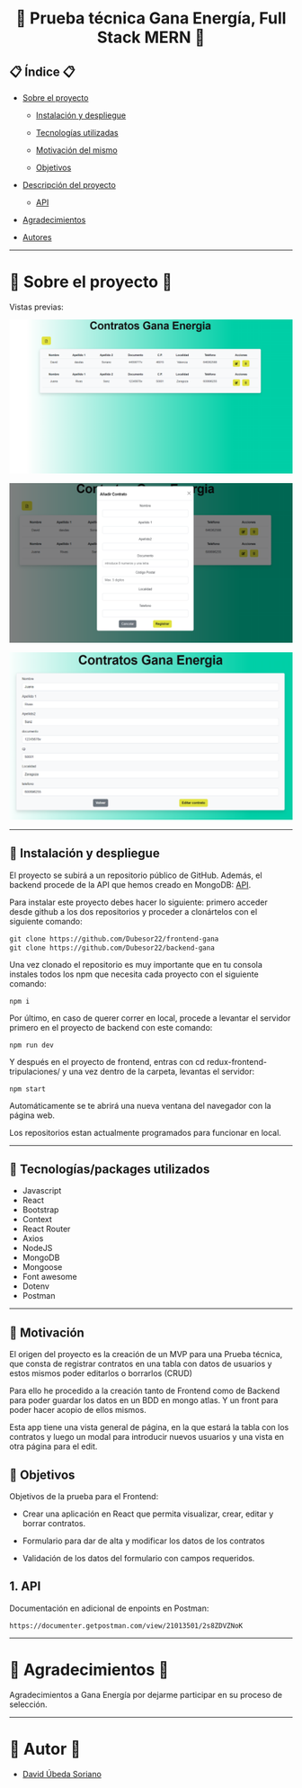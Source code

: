 # <center>:deciduous_tree: Prueba técnica Gana Energía, Full Stack MERN :deciduous_tree:</center>

## :clipboard: Índice :clipboard:

- [Sobre el proyecto](#bookmarktabs-sobre-el-proyecto-bookmarktabs)

  - [Instalación y despliegue](#nutandbolt-instalación-y-despliegue)

  - [Tecnologías utilizadas](#wrench-tecnologiaspackages-utilizados)

  - [Motivación del mismo](#dart-origen)

  - [Objetivos](#pushpin-objetivos)

- [Descripción del proyecto](#greenbook-descripción-del-proyecto-greenbook)

  - [API](#1-api)

- [Agradecimientos](#agradecimientos)

- [Autores](#raisedhands-autor-raisedhands)

---

# :bookmark_tabs: Sobre el proyecto :bookmark_tabs:

Vistas previas:

![foto](./src/assets/escritorio.png)

![foto](./src/assets/nuevoregistro.png)

![foto](./src/assets/editar.png)

---

## :nut_and_bolt: Instalación y despliegue

El proyecto se subirá a un repositorio público de GitHub.
Además, el backend procede de la API que hemos creado en MongoDB: [API](https://github.com/Dubesor22/backend-gana).

Para instalar este proyecto debes hacer lo siguiente: primero acceder desde github a los dos repositorios y proceder a clonártelos con el siguiente comando:

```
git clone https://github.com/Dubesor22/frontend-gana
git clone https://github.com/Dubesor22/backend-gana
```

Una vez clonado el repositorio es muy importante que en tu consola instales todos los npm que necesita cada proyecto con el siguiente comando:

```
npm i
```

Por último, en caso de querer correr en local, procede a levantar el servidor primero en el proyecto de backend con este comando:

```
npm run dev
```

Y después en el proyecto de frontend, entras con cd redux-frontend-tripulaciones/ y una vez dentro de la carpeta, levantas el servidor:

```
npm start
```

Automáticamente se te abrirá una nueva ventana del navegador con la página web.

Los repositorios estan actualmente programados para funcionar en local.

---

## :wrench: Tecnologías/packages utilizados

- Javascript
- React
- Bootstrap
- Context
- React Router
- Axios
- NodeJS
- MongoDB
- Mongoose
- Font awesome
- Dotenv
- Postman

---

## :dart: Motivación

El origen del proyecto es la creación de un MVP para una Prueba técnica, que consta de registrar contratos en una tabla con datos de usuarios y estos mismos poder editarlos o borrarlos (CRUD)

Para ello he procedido a la creación tanto de Frontend como de Backend para poder guardar los datos en un BDD en mongo atlas. Y un front para poder hacer acopio de ellos mismos.

Esta app tiene una vista general de página, en la que estará la tabla con los contratos y luego un modal para introducir nuevos usuarios y una vista en otra página para el edit.

## :pushpin: Objetivos

Objetivos de la prueba para el Frontend:

- Crear una aplicación en React que permita visualizar, crear, editar y borrar contratos.

- Formulario para dar de alta y modificar los datos de los contratos

- Validación de los datos del formulario con campos requeridos.

## 1. API

Documentación en adicional de enpoints en Postman:

```
https://documenter.getpostman.com/view/21013501/2s8ZDVZNoK
```

---

# :purple_heart: Agradecimientos :purple_heart:

Agradecimientos a Gana Energía por dejarme participar en su proceso de selección.

---

# :raised_hands: Autor :raised_hands:

- [David Úbeda Soriano](https://github.com/Dubesor22)
